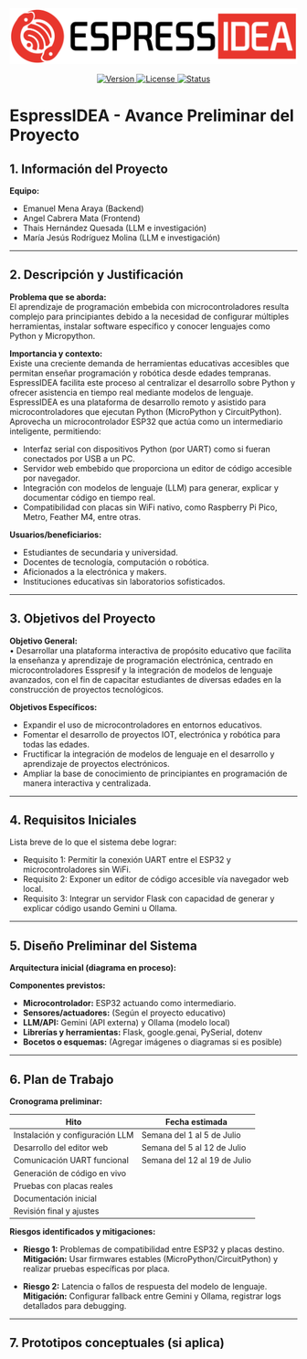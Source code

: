 <p align="center">
  <img src="Assets/ESPRESSIDEA_004.svg" alt="Logo EspressIDEA" width="1000"/>
</p>

<p align="center">
  <a href="https://github.com/Maria05py/EspressIdea">
    <img alt="Version"
         src="https://img.shields.io/badge/version-1.0.0-343C4C?style=for-the-badge&logo=github&logoColor=white&labelColor=e8362d">
  </a>
  <a href="https://github.com/Maria05py/EspressIdea/blob/main/LICENSE">
    <img alt="License"
         src="https://img.shields.io/badge/license-CC--BY--NC-343C4C?style=for-the-badge&logo=creativecommons&logoColor=white&labelColor=e8362d">
  </a>
  <a href="#">
    <img alt="Status"
         src="https://img.shields.io/badge/status-Experimental-343C4C?style=for-the-badge&logo=python&logoColor=white&labelColor=e8362d">
  </a>
</p>

# EspressIDEA - Avance Preliminar del Proyecto

## 1. Información del Proyecto
**Equipo:**
- Emanuel Mena Araya (Backend)
- Angel Cabrera Mata (Frontend)
- Thais Hernández Quesada (LLM e investigación)
- María Jesús Rodríguez Molina (LLM e investigación)


---

## 2. Descripción y Justificación

**Problema que se aborda:**  
El aprendizaje de programación embebida con microcontroladores resulta complejo para principiantes debido a la necesidad de configurar múltiples herramientas, instalar software específico y conocer lenguajes como Python y Micropython.

**Importancia y contexto:**  
Existe una creciente demanda de herramientas educativas accesibles que permitan enseñar programación y robótica desde edades tempranas. EspressIDEA facilita este proceso al centralizar el desarrollo sobre Python y ofrecer asistencia en tiempo real mediante modelos de lenguaje. EspressIDEA es una plataforma de desarrollo remoto y asistido para microcontroladores que ejecutan Python (MicroPython y CircuitPython). Aprovecha un microcontrolador ESP32 que actúa como un intermediario inteligente, permitiendo:
- Interfaz serial con dispositivos Python (por UART) como si fueran conectados por USB a un PC.
- Servidor web embebido que proporciona un editor de código accesible por navegador.
- Integración con modelos de lenguaje (LLM) para generar, explicar y documentar código en tiempo real.
- Compatibilidad con placas sin WiFi nativo, como Raspberry Pi Pico, Metro, Feather M4, entre otras.

**Usuarios/beneficiarios:**  
- Estudiantes de secundaria y universidad.  
- Docentes de tecnología, computación o robótica.  
- Aficionados a la electrónica y makers.  
- Instituciones educativas sin laboratorios sofisticados.

---

## 3. Objetivos del Proyecto

**Objetivo General:**  
•	Desarrollar una plataforma interactiva de propósito educativo que facilita la enseñanza y aprendizaje de programación electrónica, centrado en microcontroladores Esspresif y la integración de modelos de lenguaje avanzados, con el fin de capacitar estudiantes de diversas edades en la construcción de proyectos tecnológicos. 

**Objetivos Específicos:**  
- Expandir el uso de microcontroladores en entornos educativos.
- Fomentar el desarrollo de proyectos IOT, electrónica y robótica para todas las edades. 
- Fructificar la integración de modelos de lenguaje en el desarrollo y aprendizaje de proyectos electrónicos.
- Ampliar la base de conocimiento de principiantes en programación de manera interactiva y centralizada.

---

## 4. Requisitos Iniciales

Lista breve de lo que el sistema debe lograr:

- Requisito 1: Permitir la conexión UART entre el ESP32 y microcontroladores sin WiFi.  
- Requisito 2: Exponer un editor de código accesible vía navegador web local.  
- Requisito 3: Integrar un servidor Flask con capacidad de generar y explicar código usando Gemini u Ollama.

---

## 5. Diseño Preliminar del Sistema

**Arquitectura inicial (diagrama en proceso):**




**Componentes previstos:**

- **Microcontrolador:** ESP32 actuando como intermediario.  
- **Sensores/actuadores:** (Según el proyecto educativo)  
- **LLM/API:** Gemini (API externa) y Ollama (modelo local)  
- **Librerías y herramientas:** Flask, google.genai, PySerial, dotenv  
- **Bocetos o esquemas:** (Agregar imágenes o diagramas si es posible)

---

## 6. Plan de Trabajo

**Cronograma preliminar:**

| Hito                             |           Fecha estimada          |
|----------------------------------|-----------------------------------|
| Instalación y configuración LLM  |  Semana del 1 al 5 de Julio       |
| Desarrollo del editor web        |  Semana del 5 al 12 de Julio      | 
| Comunicación UART funcional      |  Semana del 12 al 19 de Julio     |   
| Generación de código en vivo     |                 |
| Pruebas con placas reales        |                 |
| Documentación inicial            |                 |
| Revisión final y ajustes         |                 |

**Riesgos identificados y mitigaciones:**

- **Riesgo 1:** Problemas de compatibilidad entre ESP32 y placas destino.  
  **Mitigación:** Usar firmwares estables (MicroPython/CircuitPython) y realizar pruebas específicas por placa.

- **Riesgo 2:** Latencia o fallos de respuesta del modelo de lenguaje.  
  **Mitigación:** Configurar fallback entre Gemini y Ollama, registrar logs detallados para debugging.

---

## 7. Prototipos conceptuales (si aplica)










